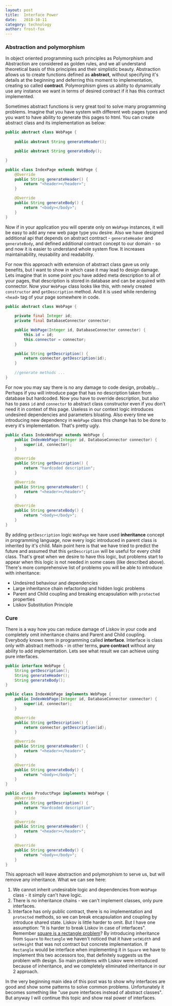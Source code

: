 ```yaml
---
layout: post
title:  Interface Power
date:   2018-10-11
category: technology
author: frost-fox
---
```


### Abstraction and polymorphism

In object oriented programming such principles as Polymorphism and Abstraction are considered as golden rules, and we
all understand theoretical basis of this principles and their simplistic beauty. Abstraction allows us to create 
functions defined as **abstract**, without specifying it's details at the beginning and deferring this moment to 
implementation, creating so called **contract**. Polymorphism gives us ability to dynamically use any instance we want 
in terms of desired contract if it has this contract implemented.

Sometimes abstract functions is very great tool to solve many programming problems. Imagine that you have system with
different web pages types and you want to have ability to generate this pages to html. You can create abstract class 
and its implementation as below:
```java
public abstract class WebPage {
    
    public abstract String generateHeader();

    public abstract String generateBody();

}
```
```java
public class IndexPage extends WebPage {
    @Override
    public String generateHeader() {
        return "<header></header>";
    }

    @Override
    public String generateBody() {
        return "<body></body>";
    }
}
```

Now if in your application you will operate only on `WebPage` instances, it will be easy to add any new web page type
you desire. Also we have designed additional api that depends on abstract contract - `generateHeader` and 
`generateBody`, and defined additional contract concept to our domain - so and now it is easier to understand whole 
system flow. It increases maintainability, reusability and readability.

For now this approach with extension of abstract class gave us only benefits, but I want to show in which case it may 
lead to design damage. Lets imagine that in some point you have added meta description to all of your pages, that 
description is stored in database and can be acquired with connector. Now your `WebPage` class looks like this, with 
newly created `constructor`  and `getDescription` method. And it is used while rendering `<head>` tag of your page 
somewhere in code.

```java
public abstract class WebPage {
    
    private final Integer id;
    private final DatabaseConnector connector;

    public WebPage(Integer id, DatabaseConnector connector) {
        this.id = id;
        this.connector = connector;
    }

    public String getDescription() {
        return connector.getDescription(id);
    }
    
    //generate methods ...
}
```

For now you may say there is no any damage to code design, probably... Perhaps if you will introduce page that has no 
description taken from database but hardcoded. Now you have to override description, but also has to pass `id` and 
`connector` to abstract class constructor even if you don't need it in context of this page. Useless in our context 
logic introduces undesired dependencies and parameters bloating. Also every time we introducing new dependency in 
`WebPage` class this change has to be done to every it's implementation. That's pretty ugly.

```java
public class IndexWebPage extends WebPage {
    public IndexWebPage(Integer id, DatabaseConnector connector) {
        super(id, connector);
    }

    @Override
    public String getDescription() {
        return "hardcoded description";
    }

    @Override
    public String generateHeader() {
        return "<header></header>";
    }

    @Override
    public String generateBody() {
        return "<body></body>";
    }
}
```

By adding `getDescription` logic `WebPage` we have used **inheritance** concept in programming language, now every logic 
introduced in parent class is inherited by it's child. Main point here is that we have tried to predict the future and 
assumed that this `getDescription` will be useful for every child class. That's great when we desire to have this logic, 
but problems start to appear when this logic is not needed in some cases (like described above). There's more 
comprehensive list of problems you will be able to introduce with inheritance:
 * Undesired behaviour and dependencies
 * Large inheritance chain refactoring and hidden logic problems
 * Parent and Child coupling and breaking encapsulation with `protected` properties
 * Liskov Substitution Principle
 
### Cure
There is a way how you can reduce damage of Liskov in your code and completely omit inheritance chains and Parent and
Child coupling. Everybody knows term in programming called **interface**. Interface is class only with abstract 
methods - in other terms, **pure contract** without any ability to add implementation. Lets see what result we can 
achieve using pure interfaces.

```java
public interface WebPage {
    String getDescription();
    String generateHeader();
    String generateBody();
}
```
```java
public class IndexWebPage implements WebPage {
    public IndexWebPage(Integer id, DatabaseConnector connector) {
        super(id, connector);
    }

    @Override
    public String getDescription() {
        return connector.getDescription(id);
    }

    @Override
    public String generateHeader() {
        return "<header></header>";
    }

    @Override
    public String generateBody() {
        return "<body></body>";
    }
}
```
```java
public class ProductPage implements WebPage {
    @Override
    public String getDescription() {
        return "Hardcoded description";
    }

    @Override
    public String generateHeader() {
        return "<header></header>";
    }

    @Override
    public String generateBody() {
        return "<body></body>";
    }
}
```
This approach will leave abstraction and polymorphism to serve us, but will remove any inheritance.
What we can see here:
1) We cannot inherit undesirable logic and dependencies from `WebPage` class - it simply can't have logic. 
2) There is no inheritance chains - we can't implement classes, only pure interfaces.
3) Interface has only public contract, there is no implementation and `protected` methods, so we can break 
encapsulation and coupling by introduce shared state.
Liskov is little harder to omit. But I have one assumption: "It is harder to break Liskov in case of 
interfaces". Remember [square is a rectangle problem](http://cafe.elharo.com/programming/a-square-is-not-a-rectangle/)?
By introducing inheritance from `Square` to `Rectangle` we haven't noticed that it have `setWidth` and `setHeight` 
that was not contract but concrete implementation. If `Rectangle` would be interface when implementing it in `Square`
we have to implement this two accessors too, that definitely suggests us the problem with design. So main problems 
with Liskov were introduced because of inheritance, and we completely eliminated inheritance in our 2 approach.

In the very beginning main idea of this post was to show why interfaces are good and show some patterns to solve 
common problems. Unfortunately it becomes something like "use pure interfaces instead of abstract classes". 
But anyway I will continue this topic and show real power of interfaces.